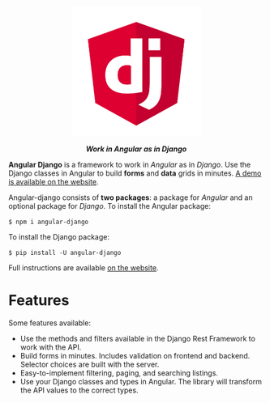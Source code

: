 <p align="center">
  <img src="https://raw.githubusercontent.com/Nekmo/angular-django/master/angular_django.svg"
       width="256px" height="256px" alt="Angular Django"/>
</p>
<p align="center"><strong><em>Work in Angular as in Django</em></strong></p>


**Angular Django** is a framework to work in *Angular* as in *Django*. Use the Django classes in Angular to build
**forms** and **data** grids in minutes. [A demo is available on the website](https://angular-django.nekmo.org/).

Angular-django consists of **two packages**: a package for *Angular* and an optional package for *Django*. To install
the Angular package:

```shell
$ npm i angular-django
```
    

To install the Django package:

```shell
$ pip install -U angular-django
```

Full instructions are available [on the website](https://angular-django.nekmo.org/installation>).


Features
========
Some features available:

* Use the methods and filters available in the Django Rest Framework to work with the API.
* Build forms in minutes. Includes validation on frontend and backend. Selector choices are built with the server.
* Easy-to-implement filtering, paging, and searching listings.
* Use your Django classes and types in Angular. The library will transform the API values to the correct types.
